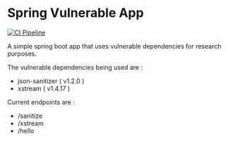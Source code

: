 # Spring Vulnerable App 

[![CI Pipeline](https://github.com/arvos-dev/spring-vulnerable-app/actions/workflows/build.yaml/badge.svg)](https://github.com/arvos-dev/spring-vulnerable-app/actions/workflows/build.yaml)

A simple spring boot app that uses vulnerable dependencies for research purposes.

The vulnerable dependencies being used are : 

- json-sanitizer ( v1.2.0 )
- xstream ( v1.4.17 )

Current endpoints are : 

- /sanitize
- /xstream 
- /hello
